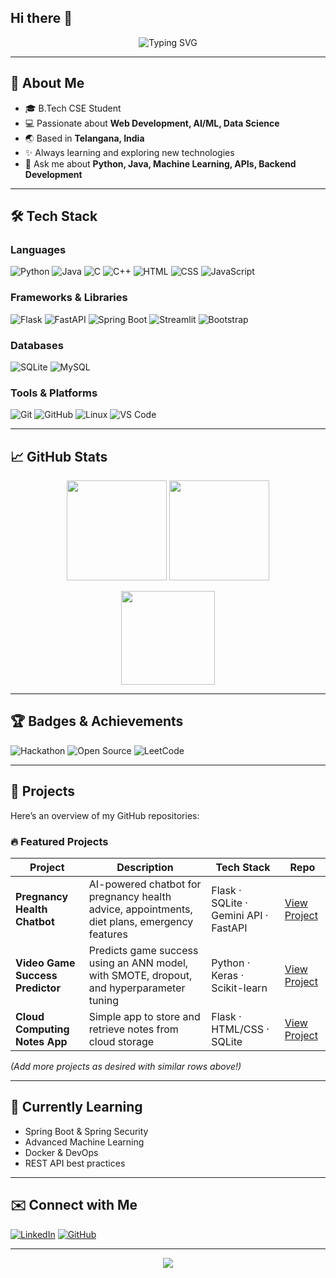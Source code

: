 ## Hi there 👋

<!--
**harsha4678/harsha4678** is a ✨ _special_ ✨ repository because its `README.md` (this file) appears on your GitHub profile.

Here are some ideas to get you started:

- 🔭 I’m currently working on ...
- 🌱 I’m currently learning ...
- 👯 I’m looking to collaborate on ...
- 🤔 I’m looking for help with ...
- 💬 Ask me about ...
- 📫 How to reach me: ...
- 😄 Pronouns: ...
- ⚡ Fun fact: ...
--><!-- Profile README for harsha4678 -->

<p align="center">
  <img src="https://readme-typing-svg.demolab.com?font=Fira+Code&size=28&pause=1000&center=true&vCenter=true&width=600&lines=Hi+%F0%9F%91%8B%2C+I'm+Harsha+Vardhan+Perumalla;Computer+Science+Student;Tech+Enthusiast+%F0%9F%94%BB;Open+Source+Contributor" alt="Typing SVG" />
</p>

---

## 🚀 About Me

- 🎓 B.Tech CSE Student
- 💻 Passionate about **Web Development, AI/ML, Data Science**
- 🌏 Based in **Telangana, India**
- ✨ Always learning and exploring new technologies
- 💬 Ask me about **Python, Java, Machine Learning, APIs, Backend Development**

---

## 🛠️ Tech Stack

### Languages

![Python](https://img.shields.io/badge/Python-3776AB?style=for-the-badge&logo=python&logoColor=white)
![Java](https://img.shields.io/badge/Java-ED8B00?style=for-the-badge&logo=openjdk&logoColor=white)
![C](https://img.shields.io/badge/C-00599C?style=for-the-badge&logo=c&logoColor=white)
![C++](https://img.shields.io/badge/C%2B%2B-00599C?style=for-the-badge&logo=c%2B%2B&logoColor=white)
![HTML](https://img.shields.io/badge/HTML-E34F26?style=for-the-badge&logo=html5&logoColor=white)
![CSS](https://img.shields.io/badge/CSS-1572B6?style=for-the-badge&logo=css3&logoColor=white)
![JavaScript](https://img.shields.io/badge/JavaScript-F7DF1E?style=for-the-badge&logo=javascript&logoColor=black)

### Frameworks & Libraries

![Flask](https://img.shields.io/badge/Flask-000000?style=for-the-badge&logo=flask&logoColor=white)
![FastAPI](https://img.shields.io/badge/FastAPI-009688?style=for-the-badge&logo=fastapi&logoColor=white)
![Spring Boot](https://img.shields.io/badge/Spring%20Boot-6DB33F?style=for-the-badge&logo=spring-boot&logoColor=white)
![Streamlit](https://img.shields.io/badge/Streamlit-FF4B4B?style=for-the-badge&logo=streamlit&logoColor=white)
![Bootstrap](https://img.shields.io/badge/Bootstrap-7952B3?style=for-the-badge&logo=bootstrap&logoColor=white)

### Databases

![SQLite](https://img.shields.io/badge/SQLite-07405E?style=for-the-badge&logo=sqlite&logoColor=white)
![MySQL](https://img.shields.io/badge/MySQL-005C84?style=for-the-badge&logo=mysql&logoColor=white)

### Tools & Platforms

![Git](https://img.shields.io/badge/Git-F05032?style=for-the-badge&logo=git&logoColor=white)
![GitHub](https://img.shields.io/badge/GitHub-181717?style=for-the-badge&logo=github&logoColor=white)
![Linux](https://img.shields.io/badge/Linux-FCC624?style=for-the-badge&logo=linux&logoColor=black)
![VS Code](https://img.shields.io/badge/VS%20Code-007ACC?style=for-the-badge&logo=visual-studio-code&logoColor=white)

---

## 📈 GitHub Stats

<p align="center">
  <img src="https://github-readme-stats.vercel.app/api?username=harsha4678&show_icons=true&theme=radical" height="160" />
  <img src="https://github-readme-stats.vercel.app/api/top-langs/?username=harsha4678&layout=compact&theme=radical" height="160"/>
</p>

<p align="center">
  <img src="https://github-readme-streak-stats.herokuapp.com?user=harsha4678&theme=radical&hide_border=true" height="150"/>
</p>

---

## 🏆 Badges & Achievements

![Hackathon](https://img.shields.io/badge/Hackathon-Participant-orange?style=for-the-badge)
![Open Source](https://img.shields.io/badge/Open%20Source-Contributor-brightgreen?style=for-the-badge)
![LeetCode](https://img.shields.io/badge/LeetCode-Progress-FFA116?style=for-the-badge&logo=leetcode&logoColor=white)

---

## 📂 Projects

Here’s an overview of my GitHub repositories:

### 🔥 Featured Projects

| Project | Description | Tech Stack | Repo |
|---------|-------------|------------|------|
| **Pregnancy Health Chatbot** | AI-powered chatbot for pregnancy health advice, appointments, diet plans, emergency features | Flask · SQLite · Gemini API · FastAPI | [View Project](https://github.com/harsha4678/pregnancy-health-chatbot) |
| **Video Game Success Predictor** | Predicts game success using an ANN model, with SMOTE, dropout, and hyperparameter tuning | Python · Keras · Scikit-learn | [View Project](https://github.com/harsha4678/video-game-success-predictor) |
| **Cloud Computing Notes App** | Simple app to store and retrieve notes from cloud storage | Flask · HTML/CSS · SQLite | [View Project](https://github.com/harsha4678/cloud-computing-notes-app) |

*(Add more projects as desired with similar rows above!)*

---

## 🌱 Currently Learning

- Spring Boot & Spring Security
- Advanced Machine Learning
- Docker & DevOps
- REST API best practices

---

## ✉️ Connect with Me

[![LinkedIn](https://img.shields.io/badge/LinkedIn-Connect-blue?style=for-the-badge&logo=linkedin&logoColor=white)](https://linkedin.com/in/your-profile)
[![GitHub](https://img.shields.io/badge/GitHub-Follow-181717?style=for-the-badge&logo=github&logoColor=white)](https://github.com/harsha4678)

---

<p align="center">
  <img src="https://capsule-render.vercel.app/api?type=waving&height=120&color=gradient&section=footer"/>
</p>

